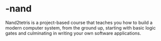 # -nand
Nand2tetris is a project-based course that teaches you how to build a modern computer system, from the ground up, starting with basic logic gates and culminating in writing your own software applications.
